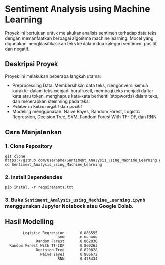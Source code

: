 # Sentiment Analysis using Machine Learning

Proyek ini bertujuan untuk melakukan analisis sentimen terhadap data teks dengan memanfaatkan berbagai algoritma machine learning. Model yang digunakan mengklasifikasikan teks ke dalam dua kategori sentimen: positif, dan negatif.

## Deskripsi Proyek
Proyek ini melakukan beberapa langkah utama:
- Preprocessing Data: Membersihkan data teks, mengonversi semua karakter dalam teks menjadi huruf kecil, membagi teks menjadi daftar kata atau token, menghapus kata-kata berhenti (stopwords) dalam teks, dan menerapkan stemming pada teks.
- Pelabelan kelas negatif dan positif
- Modeling menggunakan: Naive Bayes, Random Forest, Logistic Regression, Decision Tree, SVM, Random Forest With TF-IDF, dan RNN
 
## Cara Menjalankan

### 1. Clone Repository
```
git clone https://github.com/username/Sentiment_Analysis_using_Machine_Learning.git
cd Sentiment_Analysis_using_Machine_Learning
```
### 2. Install Dependencies
```
pip install -r requirements.txt
```

### 3. Buka ```Sentiment_Analysis_using_Machine_Learning.ipynb``` menggunakan Jupyter Notebook atau Google Colab.

## Hasil Modelling

```
        Logistic Regression       0.886555
                        SVM       0.883498
              Random Forest       0.862830
  Random Forest With TF-IDF       0.860263
              Decision Tree       0.820828
                Naive Bayes       0.806672
                        RNN       0.478434
```